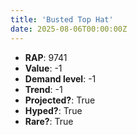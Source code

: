 ```yaml
---
title: 'Busted Top Hat'
date: 2025-08-06T00:00:00Z
---
```

- **RAP**: 9741
- **Value**: -1
- **Demand level**: -1
- **Trend**: -1
- **Projected?**: True
- **Hyped?**: True
- **Rare?**: True
